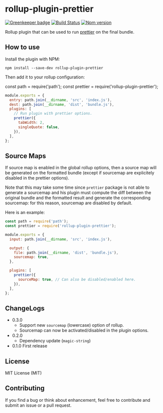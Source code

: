 # rollup-plugin-prettier

[![Greenkeeper badge](https://badges.greenkeeper.io/mjeanroy/rollup-plugin-prettier.svg)](https://greenkeeper.io/)
[![Build Status](https://travis-ci.org/mjeanroy/rollup-plugin-prettier.svg?branch=master)](https://travis-ci.org/mjeanroy/rollup-plugin-prettier)
[![Npm version](https://badge.fury.io/js/rollup-plugin-prettier.svg)](https://badge.fury.io/js/rollup-plugin-prettier)

Rollup plugin that can be used to run [prettier](http://npmjs.com/package/prettier) on the final bundle.

## How to use

Install the plugin with NPM:

`npm install --save-dev rollup-plugin-prettier`

Then add it to your rollup configuration:

const path = require('path');
const prettier = require('rollup-plugin-prettier');

```javascript
module.exports = {
  entry: path.join(__dirname, 'src', 'index.js'),
  dest: path.join(__dirname, 'dist', 'bundle.js'),
  plugins: [
    // Run plugin with prettier options.
    prettier({
      tabWidth: 2,
      singleQuote: false,
    }),
  ],
};
```

## Source Maps

If source map is enabled in the global rollup options, then a source map will be generated on the formatted bundle (except if sourcemap are explicitely disabled in the prettier options).

Note that this may take some time since `prettier` package is not able to generate a sourcemap and his plugin must compute the diff between the original bundle and the formatted result and generate the corresponding sourcemap: for this reason, sourcemap are disabled by default.

Here is an example:

```javascript
const path = require('path');
const prettier = require('rollup-plugin-prettier');

module.exports = {
  input: path.join(__dirname, 'src', 'index.js'),

  output: {
    file: path.join(__dirname, 'dist', 'bundle.js'),
    sourcemap: true,
  },

  plugins: [
    prettier({
      sourceMap: true, // Can also be disabled/enabled here.
    }),
  ],
};
```

## ChangeLogs

- 0.3.0
  - Support new `sourcemap` (lowercase) option of rollup.
  - Sourcemap can now be activated/disabled in the plugin options.
- 0.2.0
  - Dependency update (`magic-string`)
- 0.1.0 First release

## License

MIT License (MIT)

## Contributing

If you find a bug or think about enhancement, feel free to contribute and submit an issue or a pull request.
